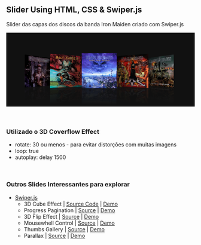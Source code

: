 ﻿## Slider Using HTML, CSS & Swiper.js
 
 Slider das capas dos discos da banda Iron Maiden criado com Swiper.js 
 
 ![Slider Demo]( img/header-readme.png)
  
<br> 

### Utilizado o 3D Coverflow Effect 
* rotate: 30 ou menos - para evitar distorções com muitas imagens
* loop: true
* autoplay: delay 1500

<br>

### Outros Slides Interessantes para explorar

- [Swiper.js](https://swiperjs.com/)
  - 3D Cube Effect | 
  [Source Code](https://github.com/nolimits4web/Swiper/blob/master/demos/230-effect-cube.html) |
  [Demo](https://swiperjs.com/demos/230-effect-cube.html)  
  - Progress Pagination |
  [Source](https://github.com/nolimits4web/Swiper/blob/master/demos/050-pagination-progress.html) |
  [Demo](https://swiperjs.com/demos/050-pagination-progress.html)  
  - 3D Flip Effect |
  [Source](https://github.com/nolimits4web/Swiper/blob/master/demos/250-effect-flip.html) |
  [Demo](https://swiperjs.com/demos/250-effect-flip.html)  
  - Mousewhell Control |
  [Source](https://github.com/nolimits4web/Swiper/blob/master/demos/270-mousewheel-control.html) |
  [Demo](https://swiperjs.com/demos/270-mousewheel-control.html)
  - Thumbs Gallery |
   [Source](https://github.com/nolimits4web/Swiper/blob/master/demos/300-thumbs-gallery.html) |
   [Demo](https://swiperjs.com/demos/300-thumbs-gallery.html)  
  - Parallax |
   [Source](https://github.com/nolimits4web/Swiper/blob/master/demos/360-parallax.html) |
   [Demo](https://swiperjs.com/demos/360-parallax.html)
